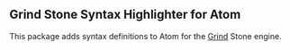 ## Grind Stone Syntax Highlighter for Atom

This package adds syntax definitions to Atom for the [Grind](https://grind.rocks) Stone engine.
